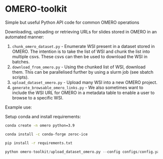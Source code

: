 # OMERO-toolkit
Simple but useful Python API code for common OMERO operations

Downloading, uploading or retrieving URLs for slides stored in OMERO in an automated manner:

1. `chunk_omero_dataset.py` - Enumerate WSI present in a dataset stored in OMERO. The intention is to take the list of WSI and chunk the list into multiple csvs. These csvs can then be used to download the WSI in batches.
2. `download_from_omero.py` - Using the chunked list of WSI, download them. This can be parallelised further by using a slurm job (see sbatch scripts).
3. `upload_dataset_omero.py` - Upload many WSI into a new OMERO project.
4. `generate_browsable_omero_links.py` - We also sometimes want to include the WSI URL for OMERO in a metadata table to enable a user to browse to a specific WSI.



Example use:

Setup conda and install requirements:

```bash
conda create -n omero python=3.9
```

```bash
conda install -c conda-forge zeroc-ice
```
```bash
pip install -r requirements.txt
```

```python
python omero-toolkit/upload_dataset_omero.py --config configs/config.yaml --directory directory/to/wsi/ --threads 8
```
